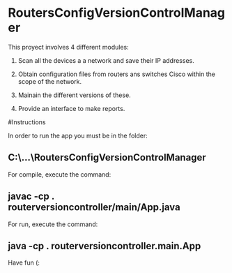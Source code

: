 # RoutersConfigVersionControlManager

This proyect involves 4 different modules:

1. Scan all the devices a a network and save their IP addresses.

2. Obtain configuration files from routers ans switches Cisco within the scope of the network.

3. Mainain the different versions of these.

4. Provide an interface to make reports.


#Instructions

In order to run the app you must be in the folder:
## C:\\...\\RoutersConfigVersionControlManager
For compile, execute the command:
## javac -cp . routerversioncontroller/main/App.java

For run, execute the command:
## java -cp . routerversioncontroller.main.App

Have fun (:
